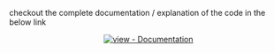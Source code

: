 checkout the complete documentation / explanation of the code in the below link
<div align="center">
<a href="https://www.codexpace.ml/2022/04/sniffer-for-email-credentials.html" title="Go to project documentation"><img src="https://img.shields.io/badge/view-Documentation-blue?style=for-the-badge" alt="view - Documentation"></a>
</div>
